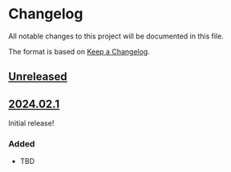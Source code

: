 # Changelog

All notable changes to this project will be documented in this file.

The format is based on [Keep a Changelog](https://keepachangelog.com/en/1.0.0/).

## [Unreleased]

## [2024.02.1]

Initial release!

### Added

- TBD

[unreleased]: https://github.com/nanorepublica/django_prodserver/compare/HEAD...HEAD
[2024.02.1]: https://github.com/nanorepublica/django_prodserver/releases/tag/2024.02.1
